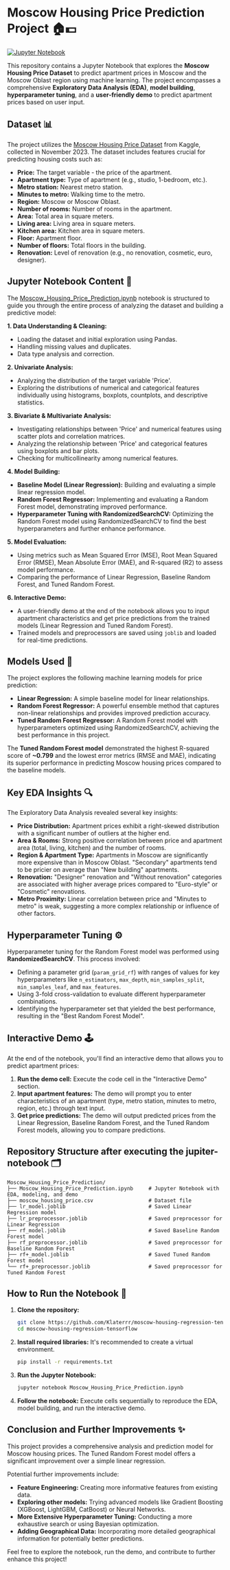 # Moscow Housing Price Prediction Project 🏠💵

[![Jupyter Notebook](https://img.shields.io/badge/Jupyter-Notebook-%23F37626.svg)](Moscow_Housing_Price_Prediction.ipynb)

This repository contains a Jupyter Notebook that explores the **Moscow Housing Price Dataset** to predict apartment prices in Moscow and the Moscow Oblast region using machine learning. The project encompasses a comprehensive **Exploratory Data Analysis (EDA)**, **model building**, **hyperparameter tuning**, and a **user-friendly demo** to predict apartment prices based on user input.

## Dataset 📊

The project utilizes the [Moscow Housing Price Dataset](https://www.kaggle.com/datasets/egorkainov/moscow-housing-price-dataset) from Kaggle, collected in November 2023.  The dataset includes features crucial for predicting housing costs such as:

*   **Price:** The target variable - the price of the apartment.
*   **Apartment type:** Type of apartment (e.g., studio, 1-bedroom, etc.).
*   **Metro station:** Nearest metro station.
*   **Minutes to metro:** Walking time to the metro.
*   **Region:** Moscow or Moscow Oblast.
*   **Number of rooms:** Number of rooms in the apartment.
*   **Area:** Total area in square meters.
*   **Living area:** Living area in square meters.
*   **Kitchen area:** Kitchen area in square meters.
*   **Floor:** Apartment floor.
*   **Number of floors:** Total floors in the building.
*   **Renovation:** Level of renovation (e.g., no renovation, cosmetic, euro, designer).

## Jupyter Notebook Content 📝

The [Moscow_Housing_Price_Prediction.ipynb](Moscow_Housing_Price_Prediction.ipynb) notebook is structured to guide you through the entire process of analyzing the dataset and building a predictive model:

**1. Data Understanding & Cleaning:**
*   Loading the dataset and initial exploration using Pandas.
*   Handling missing values and duplicates.
*   Data type analysis and correction.

**2. Univariate Analysis:**
*   Analyzing the distribution of the target variable 'Price'.
*   Exploring the distributions of numerical and categorical features individually using histograms, boxplots, countplots, and descriptive statistics.

**3. Bivariate & Multivariate Analysis:**
*   Investigating relationships between 'Price' and numerical features using scatter plots and correlation matrices.
*   Analyzing the relationship between 'Price' and categorical features using boxplots and bar plots.
*   Checking for multicollinearity among numerical features.

**4. Model Building:**
*   **Baseline Model (Linear Regression):** Building and evaluating a simple linear regression model.
*   **Random Forest Regressor:** Implementing and evaluating a Random Forest model, demonstrating improved performance.
*   **Hyperparameter Tuning with RandomizedSearchCV:** Optimizing the Random Forest model using RandomizedSearchCV to find the best hyperparameters and further enhance performance.

**5. Model Evaluation:**
*   Using metrics such as Mean Squared Error (MSE), Root Mean Squared Error (RMSE), Mean Absolute Error (MAE), and R-squared (R2) to assess model performance.
*   Comparing the performance of Linear Regression, Baseline Random Forest, and Tuned Random Forest.

**6. Interactive Demo:**
*   A user-friendly demo at the end of the notebook allows you to input apartment characteristics and get price predictions from the trained models (Linear Regression and Tuned Random Forest).
*   Trained models and preprocessors are saved using `joblib` and loaded for real-time predictions.

## Models Used 🤖

The project explores the following machine learning models for price prediction:

*   **Linear Regression:** A simple baseline model for linear relationships.
*   **Random Forest Regressor:** A powerful ensemble method that captures non-linear relationships and provides improved prediction accuracy.
*   **Tuned Random Forest Regressor:**  A Random Forest model with hyperparameters optimized using RandomizedSearchCV, achieving the best performance in this project.

The **Tuned Random Forest model** demonstrated the highest R-squared score of **~0.799** and the lowest error metrics (RMSE and MAE), indicating its superior performance in predicting Moscow housing prices compared to the baseline models.

## Key EDA Insights 🔍

The Exploratory Data Analysis revealed several key insights:

*   **Price Distribution:** Apartment prices exhibit a right-skewed distribution with a significant number of outliers at the higher end.
*   **Area & Rooms:** Strong positive correlation between price and apartment area (total, living, kitchen) and the number of rooms.
*   **Region & Apartment Type:**  Apartments in Moscow are significantly more expensive than in Moscow Oblast. "Secondary" apartments tend to be pricier on average than "New building" apartments.
*   **Renovation:** "Designer" renovation and "Without renovation" categories are associated with higher average prices compared to "Euro-style" or "Cosmetic" renovations.
*   **Metro Proximity:**  Linear correlation between price and "Minutes to metro" is weak, suggesting a more complex relationship or influence of other factors.

## Hyperparameter Tuning ⚙️

Hyperparameter tuning for the Random Forest model was performed using **RandomizedSearchCV**. This process involved:

*   Defining a parameter grid (`param_grid_rf`) with ranges of values for key hyperparameters like `n_estimators`, `max_depth`, `min_samples_split`, `min_samples_leaf`, and `max_features`.
*   Using 3-fold cross-validation to evaluate different hyperparameter combinations.
*   Identifying the hyperparameter set that yielded the best performance, resulting in the "Best Random Forest Model".

## Interactive Demo 🕹️

At the end of the notebook, you'll find an interactive demo that allows you to predict apartment prices:

1.  **Run the demo cell:** Execute the code cell in the "Interactive Demo" section.
2.  **Input apartment features:** The demo will prompt you to enter characteristics of an apartment (type, metro station, minutes to metro, region, etc.) through text input.
3.  **Get price predictions:** The demo will output predicted prices from the Linear Regression, Baseline Random Forest, and the Tuned Random Forest models, allowing you to compare predictions.

## Repository Structure after executing the jupiter-notebook 🗂️

```
Moscow_Housing_Price_Prediction/
├── Moscow_Housing_Price_Prediction.ipynb     # Jupyter Notebook with EDA, modeling, and demo
├── moscow_housing_price.csv                  # Dataset file
├── lr_model.joblib                           # Saved Linear Regression model
├── lr_preprocessor.joblib                    # Saved preprocessor for Linear Regression
├── rf_model.joblib                           # Saved Baseline Random Forest model
├── rf_preprocessor.joblib                    # Saved preprocessor for Baseline Random Forest
├── rf+_model.joblib                          # Saved Tuned Random Forest model
└── rf+_preprocessor.joblib                   # Saved preprocessor for Tuned Random Forest
```

## How to Run the Notebook 🚀

1.  **Clone the repository:**
    ```bash
    git clone https://github.com/Klaterrr/moscow-housing-regression-tensorflow.git
    cd moscow-housing-regression-tensorflow
    ```
2.  **Install required libraries:** It's recommended to create a virtual environment.
    ```bash
    pip install -r requirements.txt
    ```
3.  **Run the Jupyter Notebook:**
    ```bash
    jupyter notebook Moscow_Housing_Price_Prediction.ipynb
    ```
4.  **Follow the notebook:** Execute cells sequentially to reproduce the EDA, model building, and run the interactive demo.

## Conclusion and Further Improvements ✨

This project provides a comprehensive analysis and prediction model for Moscow housing prices. The Tuned Random Forest model offers a significant improvement over a simple linear regression.

Potential further improvements include:

*   **Feature Engineering:** Creating more informative features from existing data.
*   **Exploring other models:** Trying advanced models like Gradient Boosting (XGBoost, LightGBM, CatBoost) or Neural Networks.
*   **More Extensive Hyperparameter Tuning:**  Conducting a more exhaustive search or using Bayesian optimization.
*   **Adding Geographical Data:** Incorporating more detailed geographical information for potentially better predictions.

Feel free to explore the notebook, run the demo, and contribute to further enhance this project!
